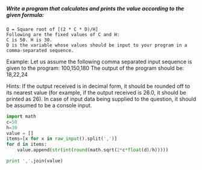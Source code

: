 ##### Write a program that calculates and prints the value according to the given formula:
    Q = Square root of [(2 * C * D)/H]
    Following are the fixed values of C and H:
    C is 50. H is 30.
    D is the variable whose values should be input to your program in a comma-separated sequence.

Example:
Let us assume the following comma separated input sequence is given to the program:
100,150,180
The output of the program should be:
18,22,24

Hints:
If the output received is in decimal form, it should be rounded off to its nearest value (for example, if the output received is 26.0, it should be printed as 26). In case of input data being supplied to the question, it should be assumed to be a console input. 

```python
import math
c=50
h=30
value = []
items=[x for x in raw_input().split(',')]
for d in items:
    value.append(str(int(round(math.sqrt(2*c*float(d)/h)))))

print ','.join(value)
```